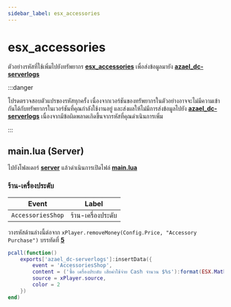 ```yaml
---
sidebar_label: esx_accessories
---
```


# esx_accessories

ตัวอย่างรหัสที่ใช้เพิ่มไปยังทรัพยากร **[esx_accessories](https://github.com/esx-framework/esx_accessories)** เพื่อส่งข้อมูลมายัง **[azael_dc-serverlogs](../../index.md)**

:::danger

โปรดตรวจสอบตัวแปรของรหัสทุกครั้ง เนื่องจากเวอร์ชันของทรัพยากรในตัวอย่างอาจจะไม่มีความเข้ากันได้กับทรัพยากรในเวอร์ชันที่คุณกำลังใช้งานอยู่ และส่งผลให้ไม่มีการส่งข้อมูลไปยัง **[azael_dc-serverlogs](../../index.md)** เนื่องจากมีข้อผิดพลาดเกิดขึ้นจากรหัสที่คุณดำเนินการเพิ่ม

:::

## main.lua (Server)

ไปยังโฟลเดอร์ **[server](https://github.com/esx-framework/esx_accessories/tree/main/server)** แล้วดำเนินการเปิดไฟล์ **[main.lua](https://github.com/esx-framework/esx_accessories/blob/main/server/main.lua)**

### ร้าน-เครื่องประดับ

| Event                                  | Label
|----------------------------------------|----------------------------------------
| `AccessoriesShop`                      | ร้าน-เครื่องประดับ

วางรหัสด้านล่างนี้ต่อจาก `xPlayer.removeMoney(Config.Price, "Accessory Purchase")` บรรทัดที่ **[5](https://github.com/esx-framework/esx_accessories/blob/main/server/main.lua#L5)**

```lua
pcall(function()
    exports['azael_dc-serverlogs']:insertData({
        event = 'AccessoriesShop',
        content = ('ซื้อ เครื่องประดับ เสียค่าใช้จ่าย Cash จำนวน $%s'):format(ESX.Math.GroupDigits(Config.Price)),
        source = xPlayer.source,
        color = 2
    })
end)
```
